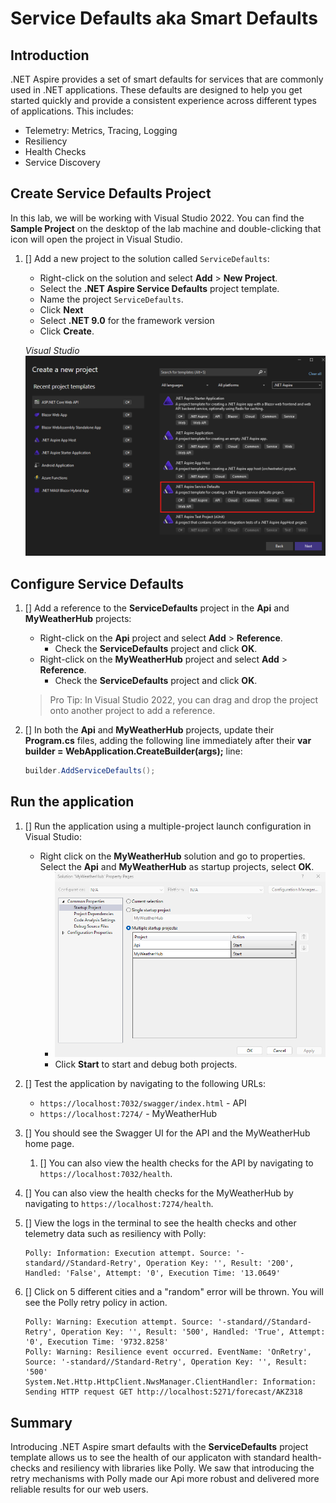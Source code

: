 # Service Defaults aka Smart Defaults

## Introduction

.NET Aspire provides a set of smart defaults for services that are commonly used in .NET applications. These defaults are designed to help you get started quickly and provide a consistent experience across different types of applications. This includes:

- Telemetry: Metrics, Tracing, Logging
- Resiliency
- Health Checks
- Service Discovery

## Create Service Defaults Project

In this lab, we will be working with Visual Studio 2022.  You can find the **Sample Project** on the desktop of the lab machine and double-clicking that icon will open the project in Visual Studio.


1. [] Add a new project to the solution called `ServiceDefaults`:
   - Right-click on the solution and select **Add** > **New Project**.
   - Select the **.NET Aspire Service Defaults** project template.
   - Name the project `ServiceDefaults`.
   - Click **Next**
   - Select **.NET 9.0** for the framework version
   - Click **Create**.

    *Visual Studio*
    ![Visual Studio dialog to add a service defaults project](./images/vs-add-servicedefaults.png)

## Configure Service Defaults

1. [] Add a reference to the **ServiceDefaults** project in the **Api** and **MyWeatherHub** projects:
   - Right-click on the **Api** project and select **Add** > **Reference**.
     - Check the **ServiceDefaults** project and click **OK**.
   - Right-click on the **MyWeatherHub** project and select **Add** > **Reference**.
     - Check the **ServiceDefaults** project and click **OK**.

   > Pro Tip: In Visual Studio 2022, you can drag and drop the project onto another project to add a reference.

2. [] In both the **Api** and **MyWeatherHub** projects, update their **Program.cs** files, adding the following line immediately after their **var builder = WebApplication.CreateBuilder(args);** line:

   ```csharp
   builder.AddServiceDefaults();
   ```

## Run the application

1. [] Run the application using a multiple-project launch configuration in Visual Studio:
   - Right click on the **MyWeatherHub** solution and go to properties. Select the **Api** and **MyWeatherHub** as startup projects, select **OK**.
     - ![Visual Studio solution properties](./images/vs-multiproject.png)
     - Click **Start** to start and debug both projects.
2. [] Test the application by navigating to the following URLs:
   - `https://localhost:7032/swagger/index.html` - API
   - `https://localhost:7274/` - MyWeatherHub
3. [] You should see the Swagger UI for the API and the MyWeatherHub home page.
   1. [] You can also view the health checks for the API by navigating to `https://localhost:7032/health`.
4. [] You can also view the health checks for the MyWeatherHub by navigating to `https://localhost:7274/health`.
5. [] View the logs in the terminal to see the health checks and other telemetry data such as resiliency with Polly:

   ```bash-nocode
   Polly: Information: Execution attempt. Source: '-standard//Standard-Retry', Operation Key: '', Result: '200', Handled: 'False', Attempt: '0', Execution Time: '13.0649'
   ```

6. [] Click on 5 different cities and a "random" error will be thrown. You will see the Polly retry policy in action.

   ```bash-nocode
   Polly: Warning: Execution attempt. Source: '-standard//Standard-Retry', Operation Key: '', Result: '500', Handled: 'True', Attempt: '0', Execution Time: '9732.8258'
   Polly: Warning: Resilience event occurred. EventName: 'OnRetry', Source: '-standard//Standard-Retry', Operation Key: '', Result: '500'
   System.Net.Http.HttpClient.NwsManager.ClientHandler: Information: Sending HTTP request GET http://localhost:5271/forecast/AKZ318
   ```

## Summary

Introducing .NET Aspire smart defaults with the **ServiceDefaults** project template allows us to see the health of our applicaton with standard health-checks and resiliency with libraries like Polly.  We saw that introducing the retry mechanisms with Polly made our Api more robust and delivered more reliable results for our web users.